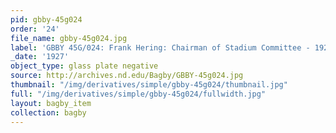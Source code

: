 ```yaml
---
pid: gbby-45g024
order: '24'
file_name: gbby-45g024.jpg
label: 'GBBY 45G/024: Frank Hering: Chairman of Stadium Committee - 1927'
_date: '1927'
object_type: glass plate negative
source: http://archives.nd.edu/Bagby/GBBY-45g024.jpg
thumbnail: "/img/derivatives/simple/gbby-45g024/thumbnail.jpg"
full: "/img/derivatives/simple/gbby-45g024/fullwidth.jpg"
layout: bagby_item
collection: bagby
---
```

